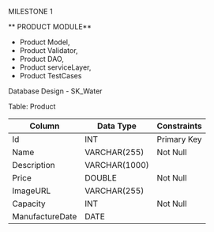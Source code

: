 MILESTONE 1

** PRODUCT MODULE**
 
* Product Model,
* Product Validator,
* Product DAO,
* Product serviceLayer,
* Product  TestCases




Database Design - SK_Water

Table: Product


| Column           | Data Type     | Constraints   |
|------------------|---------------|---------------|
| Id               | INT           | Primary Key   |
| Name             | VARCHAR(255)  | Not Null      |
| Description      | VARCHAR(1000) |               |
| Price            | DOUBLE        | Not Null      |
| ImageURL         | VARCHAR(255)  |               |
| Capacity         | INT           | Not Null      |
| ManufactureDate  | DATE          |               |

